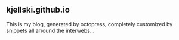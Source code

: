## kjellski.github.io

This is my blog, generated by octopress, completely customized by snippets all arround the interwebs...
